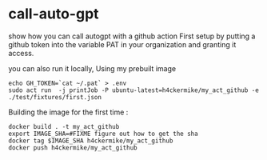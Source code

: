 # call-auto-gpt
show how you can call autogpt with a github action
First setup by putting a github token into the variable PAT in your organization and granting it access. 

you can also run it locally, Using my prebuilt image
```
echo GH_TOKEN=`cat ~/.pat` > .env
sudo act run  -j printJob -P ubuntu-latest=h4ckermike/my_act_github -e ./test/fixtures/first.json 
```

Building the image for the first time :
```
docker build . -t my_act_github
export IMAGE_SHA=#FIXME figure out how to get the sha
docker tag $IMAGE_SHA h4ckermike/my_act_github
docker push h4ckermike/my_act_github
```

